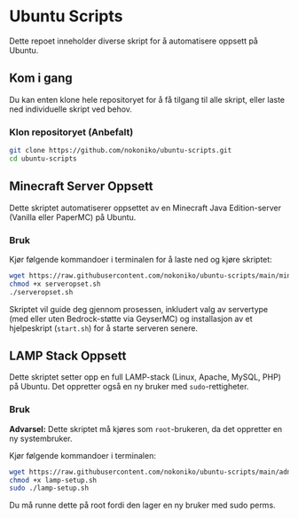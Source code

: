 # Ubuntu Scripts

Dette repoet inneholder diverse skript for å automatisere oppsett på Ubuntu.

## Kom i gang

Du kan enten klone hele repositoryet for å få tilgang til alle skript, eller laste ned individuelle skript ved behov.

### Klon repositoryet (Anbefalt)

```bash
git clone https://github.com/nokoniko/ubuntu-scripts.git
cd ubuntu-scripts
```

## Minecraft Server Oppsett

Dette skriptet automatiserer oppsettet av en Minecraft Java Edition-server (Vanilla eller PaperMC) på Ubuntu.

### Bruk

Kjør følgende kommandoer i terminalen for å laste ned og kjøre skriptet:
```bash
wget https://raw.githubusercontent.com/nokoniko/ubuntu-scripts/main/minecraft/serveropset.sh
chmod +x serveropset.sh
./serveropset.sh
```

Skriptet vil guide deg gjennom prosessen, inkludert valg av servertype (med eller uten Bedrock-støtte via GeyserMC) og installasjon av et hjelpeskript (`start.sh`) for å starte serveren senere.

## LAMP Stack Oppsett

Dette skriptet setter opp en full LAMP-stack (Linux, Apache, MySQL, PHP) på Ubuntu. Det oppretter også en ny bruker med `sudo`-rettigheter.

### Bruk

**Advarsel:** Dette skriptet må kjøres som `root`-brukeren, da det oppretter en ny systembruker.

Kjør følgende kommandoer i terminalen:
```bash
wget https://raw.githubusercontent.com/nokoniko/ubuntu-scripts/main/adnre_scripts/lamp-setup.sh
chmod +x lamp-setup.sh
sudo ./lamp-setup.sh
```
Du må runne dette på root fordi den lager en ny bruker med sudo perms.
